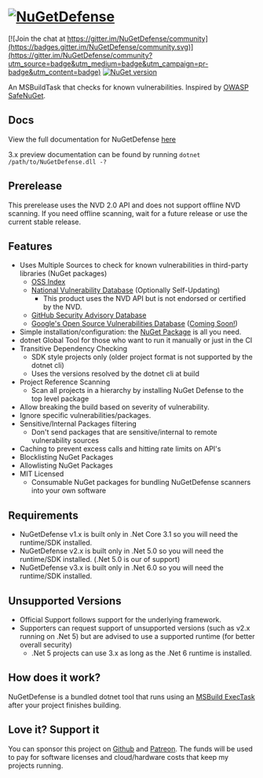 # [![NuGetDefense](https://raw.githubusercontent.com/digitalcoyote/NuGetDefense/master/.github/images/logo.png)](https://digitalcoyote.github.io/NuGetDefense/)

[![Join the chat at https://gitter.im/NuGetDefense/community](https://badges.gitter.im/NuGetDefense/community.svg)](https://gitter.im/NuGetDefense/community?utm_source=badge&utm_medium=badge&utm_campaign=pr-badge&utm_content=badge)  [![NuGet version](https://badge.fury.io/nu/NugetDefense.svg)](https://badge.fury.io/nu/NugetDefense)

An MSBuildTask that checks for known vulnerabilities. Inspired by [OWASP SafeNuGet](https://github.com/OWASP/SafeNuGet).

## Docs

View the full documentation for NuGetDefense [here](https://digitalcoyote.github.io/NuGetDefense/)

3.x preview documentation can be found by running `dotnet /path/to/NuGetDefense.dll -?`

## Prerelease

This prerelease uses the NVD 2.0 API and does not support offline NVD scanning. If you need offline scanning, wait for a future release or use the current stable release.

## Features

* Uses Multiple Sources to check for known vulnerabilities in third-party libraries (NuGet packages)
    * [OSS Index](https://ossindex.sonatype.org/)
    * [National Vulnerability Database](https://nvd.nist.gov/) (Optionally Self-Updating)
        * This product uses the NVD API but is not endorsed or certified by the NVD.
    * [GitHub Security Advisory Database](https://nvd.nist.gov/)
    * [Google's Open Source Vulnerabilities Database](https://osv.dev/) ([Coming Soon!](https://github.com/digitalcoyote/NuGetDefense/discussions/53))
* Simple installation/configuration: the [NuGet Package](https://www.nuget.org/packages/NuGetDefense/) is all you need.
* dotnet Global Tool for those who want to run it manually or just in the CI
* Transitive Dependency Checking
    * SDK style projects only (older project format is not supported by the dotnet cli)
    * Uses the versions resolved by the dotnet cli at build
* Project Reference Scanning
    * Scan all projects in a hierarchy by installing NuGet Defense to the top level package
* Allow breaking the build based on severity of vulnerability.
* Ignore specific vulnerabilities/packages.
* Sensitive/Internal Packages filtering
    * Don't send packages that are sensitive/internal to remote vulnerability sources
* Caching to prevent excess calls and hitting rate limits on API's
* Blocklisting NuGet Packages
* Allowlisting NuGet Packages
* MIT Licensed
    * Consumable NuGet packages for bundling NuGetDefense scanners into your own software

## Requirements

* NuGetDefense v1.x is built only in .Net Core 3.1 so you will need the runtime/SDK installed.
* NuGetDefense v2.x is built only in .Net 5.0 so you will need the runtime/SDK installed. (.Net 5.0 is our of support)
* NuGetDefense v3.x is built only in .Net 6.0 so you will need the runtime/SDK installed.

## Unsupported Versions

* Official Support follows support for the underlying framework.
* Supporters can request support of unsupported versions (such as v2.x running on .Net 5) but are advised to use a
  supported runtime (for better overall security)
    * .Net 5 projects can use 3.x as long as the .Net 6 runtime is installed.

## How does it work?

NuGetDefense is a bundled dotnet tool that runs using
an [MSBuild ExecTask](https://docs.microsoft.com/en-us/visualstudio/msbuild/exec-task?view=vs-2019) after your project
finishes building.

## Love it? Support it

You can sponsor this project on [Github](https://github.com/sponsors/digitalcoyote)
and [Patreon](https://www.patreon.com/codingcoyote). The funds will be used to pay for software licenses and
cloud/hardware costs that keep my projects running.
